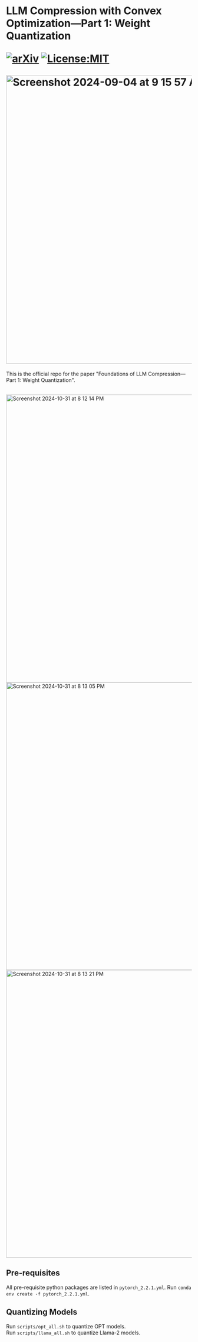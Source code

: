 <h1> LLM Compression with Convex Optimization—Part 1: Weight Quantization

[![arXiv](https://img.shields.io/badge/arXiv-2312.03102-b31b1b.svg)](https://arxiv.org/abs/2409.02026)
[![License:MIT](https://img.shields.io/badge/License-MIT-blue.svg)](LICENSE)

<img width="783" alt="Screenshot 2024-09-04 at 9 15 57 AM" src="https://github.com/user-attachments/assets/6a3385e2-9c43-425d-b9db-914c11c85648">
</h1>

This is the official repo for the paper "Foundations of LLM Compression—Part 1: Weight Quantization".

<br/>
<img width="781" alt="Screenshot 2024-10-31 at 8 12 14 PM" src="https://github.com/user-attachments/assets/53ca4ed4-b4b1-4b6e-b06c-3f1b84990b89">
<img width="781" alt="Screenshot 2024-10-31 at 8 13 05 PM" src="https://github.com/user-attachments/assets/c3346cde-2e9e-40fc-82cf-c158461e0e1b">
<img width="781" alt="Screenshot 2024-10-31 at 8 13 21 PM" src="https://github.com/user-attachments/assets/73e42292-bcc2-451c-ba10-87d8638e9d9d">


<h2>Pre-requisites</h2>

All pre-requisite python packages are listed in `pytorch_2.2.1.yml`. Run `conda env create -f pytorch_2.2.1.yml`.</br>


<h2>Quantizing Models</h2>

Run `scripts/opt_all.sh` to quantize OPT models.</br>
Run `scripts/llama_all.sh` to quantize Llama-2 models.</br>
